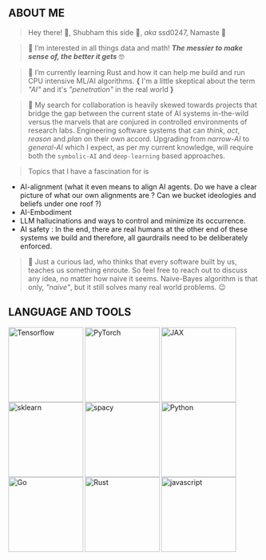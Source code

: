 ABOUT ME 
--- 

> Hey there! 👋, Shubham this side 👨, *aka* ssd0247, Namaste 🙏  

> 👀 I’m interested in all things data and math! ***The messier to make sense of, the better it gets*** 🤓  

> 🌱 I’m currently learning Rust and how it can help me build and run CPU intensive ML/AI algorithms. **{** I'm a little skeptical about the term *"AI"* and it's *"penetration"* in the real world **}**  

> 💞️ My search for collaboration is heavily skewed towards projects that bridge the gap between the current state of AI systems in-the-wild versus the marvels that are conjured in controlled environments of research labs. Engineering software systems that can *think*, *act*, *reason* and *plan* on their own accord. Upgrading from *narrow-AI* to *general-AI* which I expect, as per my current knowledge, will require both the `symbolic-AI` and `deep-learning` based approaches.

> Topics that I have a fascination for is
- AI-alignment (what it even means to align AI agents. Do we have a clear picture of what our own alignments are ? Can we bucket ideologies and beliefs under one roof ?)  
- AI-Embodiment
- LLM hallucinations and ways to control and minimize its occurrence.
- AI safety : In the end, there are real humans at the other end of these systems we build and therefore, all gaurdrails need to be deliberately enforced.

> 🤔 Just a curious lad, who thinks that every software built by us, teaches us something enroute. So feel free to reach out to discuss any idea, no matter how naive it seems. Naive-Bayes algorithm is that only, *"naive"*, but it still solves many real world problems. 😉   


LANGUAGE AND TOOLS
---

<img align="left" alt="Tensorflow" width="150px" src="https://upload.wikimedia.org/wikipedia/commons/thumb/a/ab/TensorFlow_logo.svg/2560px-TensorFlow_logo.svg.png" /> <!-- Tensorflow -->
<img align="left" alt="PyTorch" width="150px" src="https://upload.wikimedia.org/wikipedia/commons/c/c6/PyTorch_logo_black.svg" /> <!-- PyTorch -->
<img align="left" alt="JAX" width="150px" src="https://upload.wikimedia.org/wikipedia/commons/thumb/8/86/Google_JAX_logo.svg/512px-Google_JAX_logo.svg.png?20220620133514" /> <!-- JAX -->
<img align="left" alt="sklearn" width="150px" src="https://upload.wikimedia.org/wikipedia/commons/thumb/0/05/Scikit_learn_logo_small.svg/260px-Scikit_learn_logo_small.svg.png?20180808062052" /> <!-- Sklearn -->
<img align="left" alt="spacy" width="150px" src="https://upload.wikimedia.org/wikipedia/commons/thumb/8/88/SpaCy_logo.svg/512px-SpaCy_logo.svg.png?20161218210724" /> <!-- spaCy -->

<img align="left" alt="Python" width="150px" src="https://upload.wikimedia.org/wikipedia/commons/thumb/c/c3/Python-logo-notext.svg/115px-Python-logo-notext.svg.png?20220821155029" /> <!-- Python -->
<img align="left" alt="Go" width="150px" src="https://upload.wikimedia.org/wikipedia/commons/thumb/0/05/Go_Logo_Blue.svg/512px-Go_Logo_Blue.svg.png?20191207190041" /> <!-- Go -->
<img align="left" alt="Rust" width="150px" src="https://upload.wikimedia.org/wikipedia/commons/thumb/d/d5/Rust_programming_language_black_logo.svg/106px-Rust_programming_language_black_logo.svg.png?20220508043311" /> <!-- Rust -->
<img align="left" alt="javascript" width="150px" src="https://upload.wikimedia.org/wikipedia/commons/thumb/9/99/Unofficial_JavaScript_logo_2.svg/512px-Unofficial_JavaScript_logo_2.svg.png?20141107110902" /> <!-- JavaScript -->
